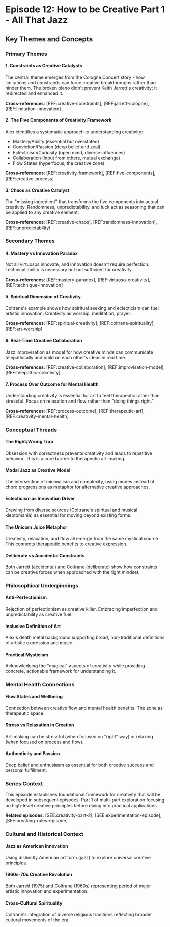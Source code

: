 # Episode 12: How to be Creative Part 1 - All That Jazz
## Key Themes and Concepts

### Primary Themes

#### 1. Constraints as Creative Catalysts
The central theme emerges from the Cologne Concert story - how limitations and constraints can force creative breakthroughs rather than hinder them. The broken piano didn't prevent Keith Jarrett's creativity; it redirected and enhanced it.

**Cross-references**: [REF:creative-constraints], [REF:jarrett-cologne], [REF:limitation-innovation]

#### 2. The Five Components of Creativity Framework
Alex identifies a systematic approach to understanding creativity:
- Mastery/Ability (essential but overstated)
- Conviction/Passion (deep belief and zeal)
- Eclecticism/Curiosity (open mind, diverse influences)  
- Collaboration (input from others, mutual exchange)
- Flow States (hyperfocus, the creative zone)

**Cross-references**: [REF:creativity-framework], [REF:five-components], [REF:creative-process]

#### 3. Chaos as Creative Catalyst
The "missing ingredient" that transforms the five components into actual creativity. Randomness, unpredictability, and luck act as seasoning that can be applied to any creative element.

**Cross-references**: [REF:creative-chaos], [REF:randomness-innovation], [REF:unpredictability]

### Secondary Themes

#### 4. Mastery vs Innovation Paradox
Not all virtuosos innovate, and innovation doesn't require perfection. Technical ability is necessary but not sufficient for creativity.

**Cross-references**: [REF:mastery-paradox], [REF:virtuoso-creativity], [REF:technique-innovation]

#### 5. Spiritual Dimension of Creativity
Coltrane's example shows how spiritual seeking and eclecticism can fuel artistic innovation. Creativity as worship, meditation, prayer.

**Cross-references**: [REF:spiritual-creativity], [REF:coltrane-spirituality], [REF:art-worship]

#### 6. Real-Time Creative Collaboration
Jazz improvisation as model for how creative minds can communicate telepathically and build on each other's ideas in real time.

**Cross-references**: [REF:creative-collaboration], [REF:improvisation-model], [REF:telepathic-creativity]

#### 7. Process Over Outcome for Mental Health
Understanding creativity is essential for art to feel therapeutic rather than stressful. Focus on relaxation and flow rather than "doing things right."

**Cross-references**: [REF:process-outcome], [REF:therapeutic-art], [REF:creativity-mental-health]

### Conceptual Threads

#### The Right/Wrong Trap
Obsession with correctness prevents creativity and leads to repetitive behavior. This is a core barrier to therapeutic art-making.

#### Modal Jazz as Creative Model
The intersection of minimalism and complexity, using modes instead of chord progressions as metaphor for alternative creative approaches.

#### Eclecticism as Innovation Driver
Drawing from diverse sources (Coltrane's spiritual and musical kleptomania) as essential for moving beyond existing forms.

#### The Unicorn Juice Metaphor
Creativity, relaxation, and flow all emerge from the same mystical source. This connects therapeutic benefits to creative expression.

#### Deliberate vs Accidental Constraints
Both Jarrett (accidental) and Coltrane (deliberate) show how constraints can be creative forces when approached with the right mindset.

### Philosophical Underpinnings

#### Anti-Perfectionism
Rejection of perfectionism as creative killer. Embracing imperfection and unpredictability as creative fuel.

#### Inclusive Definition of Art
Alex's death metal background supporting broad, non-traditional definitions of artistic expression and music.

#### Practical Mysticism
Acknowledging the "magical" aspects of creativity while providing concrete, actionable framework for understanding it.

### Mental Health Connections

#### Flow States and Wellbeing
Connection between creative flow and mental health benefits. The zone as therapeutic space.

#### Stress vs Relaxation in Creation
Art-making can be stressful (when focused on "right" way) or relaxing (when focused on process and flow).

#### Authenticity and Passion
Deep belief and enthusiasm as essential for both creative success and personal fulfillment.

### Series Context

This episode establishes foundational framework for creativity that will be developed in subsequent episodes. Part 1 of multi-part exploration focusing on high-level creative principles before diving into practical applications.

**Related episodes**: [SEE:creativity-part-2], [SEE:experimentation-episode], [SEE:breaking-rules-episode]

### Cultural and Historical Context

#### Jazz as American Innovation
Using distinctly American art form (jazz) to explore universal creative principles.

#### 1960s-70s Creative Revolution
Both Jarrett (1975) and Coltrane (1960s) representing period of major artistic innovation and experimentation.

#### Cross-Cultural Spirituality
Coltrane's integration of diverse religious traditions reflecting broader cultural movements of the era.
